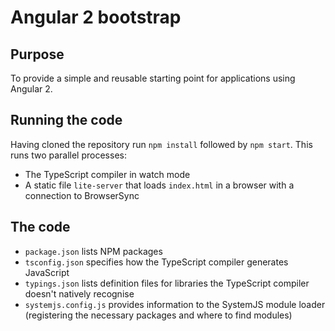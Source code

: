 # Angular 2 bootstrap

## Purpose
To provide a simple and reusable starting point for applications using Angular 2.

## Running the code

Having cloned the repository run `npm install` followed by `npm start`. This runs two parallel processes: 

* The TypeScript compiler in watch mode
* A static file `lite-server` that loads `index.html` in a browser with a connection to BrowserSync

## The code

* `package.json` lists NPM packages
* `tsconfig.json` specifies how the TypeScript compiler generates JavaScript
* `typings.json` lists definition files for libraries the TypeScript compiler doesn't natively recognise
* `systemjs.config.js` provides information to the SystemJS module loader (registering the necessary packages and where to find modules)